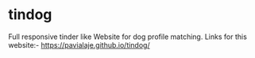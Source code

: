 # tindog
Full responsive tinder like Website  for dog profile matching.
Links for this website:- https://pavialaje.github.io/tindog/
